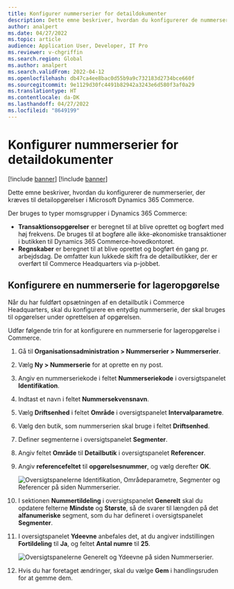 ```yaml
---
title: Konfigurer nummerserier for detaildokumenter
description: Dette emne beskriver, hvordan du konfigurerer de nummerserier, der kræves til detailopgørelser i Microsoft Dynamics 365 Commerce.
author: analpert
ms.date: 04/27/2022
ms.topic: article
audience: Application User, Developer, IT Pro
ms.reviewer: v-chgriffin
ms.search.region: Global
ms.author: analpert
ms.search.validFrom: 2022-04-12
ms.openlocfilehash: db47ca4ee8bac0d55b9a9c732183d2734bce660f
ms.sourcegitcommit: 9e1129d30fc4491b82942a3243e6d580f3af0a29
ms.translationtype: HT
ms.contentlocale: da-DK
ms.lasthandoff: 04/27/2022
ms.locfileid: "8649199"
---
```

# <a name="set-up-number-sequences-for-retail-statements"></a>Konfigurer nummerserier for detaildokumenter

[!include [banner](includes/banner.md)]
[!include [banner](includes/preview-banner.md)]

Dette emne beskriver, hvordan du konfigurerer de nummerserier, der kræves til detailopgørelser i Microsoft Dynamics 365 Commerce.

Der bruges to typer momsgrupper i Dynamics 365 Commerce: 

- **Transaktionsopgørelser** er beregnet til at blive oprettet og bogført med høj frekvens. De bruges til at bogføre alle ikke-økonomiske transaktioner i butikken til Dynamics 365 Commerce-hovedkontoret. 
- **Regnskaber** er beregnet til at blive oprettet og bogført én gang pr. arbejdsdag. De omfatter kun lukkede skift fra de detailbutikker, der er overført til Commerce Headquarters via p-jobbet.

## <a name="configure-a-number-sequence-for-statement-posting"></a>Konfigurere en nummerserie for lageropgørelse

Når du har fuldført opsætningen af en detailbutik i Commerce Headquarters, skal du konfigurere en entydig nummerserie, der skal bruges til opgørelser under oprettelsen af opgørelsen.

Udfør følgende trin for at konfigurere en nummerserie for lageropgørelse i Commerce.

1. Gå til **Organisationsadministration \> Nummerserier \> Nummerserier**.
1. Vælg **Ny \> Nummerserie** for at oprette en ny post.
1. Angiv en nummerseriekode i feltet **Nummerseriekode** i oversigtspanelet **Identifikation**.
1. Indtast et navn i feltet **Nummersekvensnavn**.
1. Vælg **Driftsenhed** i feltet **Område** i oversigtspanelet **Intervalparametre**.
1. Vælg den butik, som nummerserien skal bruge i feltet **Driftsenhed**.
1. Definer segmenterne i oversigtspanelet **Segmenter**.
1. Angiv feltet **Område** til **Detailbutik** i oversigtspanelet **Referencer**.
1. Angiv **referencefeltet** til **opgørelsesnummer**, og vælg derefter **OK**.

    ![Oversigtspanelerne Identifikation, Områdeparametre, Segmenter og Referencer på siden Nummerserier.](media/retail-statements-num-seq-setup-01.png)

1. I sektionen **Nummertildeling** i oversigtspanelet **Generelt** skal du opdatere felterne **Mindste** og **Største**, så de svarer til længden på det **alfanumeriske** segment, som du har defineret i oversigtspanelet **Segmenter**.
1. I oversigtspanelet **Ydeevne** anbefales det, at du angiver indstillingen **Fortildeling** til **Ja**, og feltet **Antal numre** til **25**.

    ![Oversigtspanelerne Generelt og Ydeevne på siden Nummerserier.](media/retail-statements-num-seq-setup-02.png)

1. Hvis du har foretaget ændringer, skal du vælge **Gem** i handlingsruden for at gemme dem.
